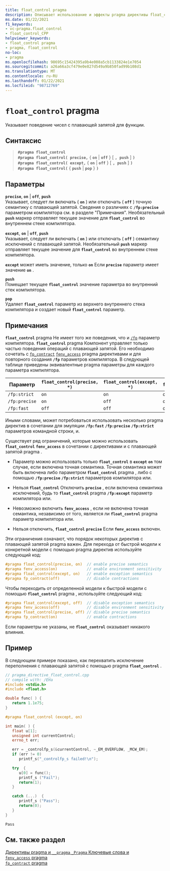 ```yaml
---
title: float_control pragma
description: Описывает использование и эффекты pragma директивы float_control. Директива float_control управляет состоянием точной семантики с плавающей точкой и семантикой исключений во время выполнения.
ms.date: 01/22/2021
f1_keywords:
- vc-pragma.float_control
- float_control_CPP
helpviewer_keywords:
- float_control pragma
- pragma, float_control
no-loc:
- pragma
ms.openlocfilehash: 98695c15424395a9b4e008a5cb1133824e1e7054
ms.sourcegitcommit: a26a66a3cf479e0e827d549a9b850fad99b108d1
ms.translationtype: MT
ms.contentlocale: ru-RU
ms.lasthandoff: 01/22/2021
ms.locfileid: "98712769"
---
```

# <a name="float_control-no-locpragma"></a>`float_control` pragma

Указывает поведение чисел с плавающей запятой для функции.

## <a name="syntax"></a>Синтаксис

> **`#pragma float_control`**\
> **`#pragma float_control( precise,`** { **`on`** | **`off`** } [ **`, push`** ] **`)`**\
> **`#pragma float_control( except,`** { **`on`** | **`off`** } [ **`, push`** ] **`)`**\
> **`#pragma float_control(`** { **`push`** | **`pop`** } **`)`**

## <a name="options"></a>Параметры

**`precise`**, **`on`** | **`off`**, **`push`**\
Указывает, следует ли включать ( **`on`** ) или отключать ( **`off`** ) точную семантику с плавающей запятой. Сведения о различиях с **`/fp:precise`** параметром компилятора см. в разделе "Примечания". Необязательный **`push`** маркер отправляет текущее значение для **`float_control`** во внутреннем стеке компилятора.

**`except`**, **`on`** | **`off`**, **`push`**\
Указывает, следует ли включать ( **`on`** ) или отключать ( **`off`** ) семантику исключений с плавающей запятой. Необязательный **`push`** маркер отправляет текущее значение для **`float_control`** во внутреннем стеке компилятора.

**`except`** может иметь значение, только **`on`** Если **`precise`** параметр имеет значение **`on`** .

**`push`**\
Помещает текущее **`float_control`** значение параметра во внутренний стек компилятора.

**`pop`**\
Удаляет **`float_control`** параметр из верхнего внутреннего стека компилятора и создает новый **`float_control`** параметр.

## <a name="remarks"></a>Примечания

**`float_control`** pragma Не имеет того же поведения, что и [`/fp`](../build/reference/fp-specify-floating-point-behavior.md) параметр компилятора. **`float_control`** pragma Компонент управляет только частью поведения операций с плавающей запятой. Его необходимо сочетать с [`fp_contract`](../preprocessor/fp-contract.md) [`fenv_access`](../preprocessor/fenv-access.md) pragma директивами и для повторного создания **`/fp`** параметров компилятора. В следующей таблице приведены эквивалентные pragma параметры для каждого параметра компилятора.

| Параметр | `float_control(precise, *)` | `float_control(except, *)` | `fp_contract(*)` | `fenv_access(*)` |
|-|-|-|-|-|
| `/fp:strict`             | `on`  | `on`  | `off` | `on`  |
| `/fp:precise`            | `on`  | `off` | `on`  | `off` |
| `/fp:fast`               | `off` | `off` | `on`  | `off` |

Иными словами, может потребоваться использовать несколько pragma директив в сочетании для эмуляции **`/fp:fast`** **`/fp:precise`** **`/fp:strict`** параметров командной строки, и.

Существует ряд ограничений, которые можно использовать **`float_control`** **`fenv_access`** в сочетании с директивами и с плавающей запятой pragma .

- Параметр можно использовать только **`float_control`** в **`except`** **`on`** том случае, если включена точная семантика. Точная семантика может быть включена либо параметром **`float_control`** pragma , либо с помощью **`/fp:precise`** **`/fp:strict`** параметров компилятора или.

- Нельзя **`float_control`** Отключить **`precise`** , если включена семантика исключений, будь то **`float_control`** pragma **`/fp:except`** параметр компилятора или.

- Невозможно включить **`fenv_access`** , если не включена точная семантика, независимо от того, является ли **`float_control`** pragma параметр компилятора или.

- Нельзя отключить, **`float_control`** **`precise`** Если **`fenv_access`** включен.

Эти ограничения означают, что порядок некоторых директив с плавающей запятой pragma важен. Для перехода от быстрой модели к конкретной модели с помощью pragma директив используйте следующий код:

```cpp
#pragma float_control(precise, on)  // enable precise semantics
#pragma fenv_access(on)             // enable environment sensitivity
#pragma float_control(except, on)   // enable exception semantics
#pragma fp_contract(off)            // disable contractions
```

Чтобы переходить от определенной модели к быстрой модели с помощью **`float_control`** pragma , используйте следующий код:

```cpp
#pragma float_control(except, off)  // disable exception semantics
#pragma fenv_access(off)            // disable environment sensitivity
#pragma float_control(precise, off) // disable precise semantics
#pragma fp_contract(on)             // enable contractions
```

Если параметры не указаны, не **`float_control`** оказывает никакого влияния.

## <a name="example"></a>Пример

В следующем примере показано, как перехватить исключение переполнения с плавающей запятой с помощью pragma **`float_control`** .

```cpp
// pragma_directive_float_control.cpp
// compile with: /EHa
#include <stdio.h>
#include <float.h>

double func( ) {
   return 1.1e75;
}

#pragma float_control (except, on)

int main( ) {
   float u[1];
   unsigned int currentControl;
   errno_t err;

   err = _controlfp_s(&currentControl, ~_EM_OVERFLOW, _MCW_EM);
   if (err != 0)
      printf_s("_controlfp_s failed!\n");

   try  {
      u[0] = func();
      printf_s ("Fail");
      return(1);
   }

   catch (...)  {
      printf_s ("Pass");
      return(0);
   }
}
```

```Output
Pass
```

## <a name="see-also"></a>См. также раздел

[Директивы pragma и `__pragma` `_Pragma` Ключевые слова и](./pragma-directives-and-the-pragma-keyword.md)\
[`fenv_access` pragma](../preprocessor/fenv-access.md)\
[`fp_contract` pragma](../preprocessor/fp-contract.md)
